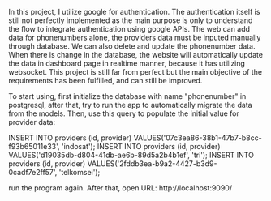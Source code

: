 In this project, I utilize google for authentication. The authentication itself is still not perfectly implemented as the main purpose is only to understand the flow to integrate authentication using google APIs. The web can add data for phonenumbers alone, the providers data must be inputed manually through database. We can also delete and update the phonenumber data. When there is change in the database, the website will automatically update the data in dashboard page in realtime manner, because it has utilizing websocket.
This project is still far from perfect but the main objective of the requirements has been fulfilled, and can still be improved.

To start using, first initialize the database with name "phonenumber" in postgresql, after that, try to run the app to automatically migrate the data from the models. Then, use this query to populate the initial value for provider data:

INSERT INTO providers
(id, provider)
VALUES('07c3ea86-38b1-47b7-b8cc-f93b65011e33', 'indosat');
INSERT INTO providers
(id, provider)
VALUES('d19035db-d804-41db-ae6b-89d5a2b4b1ef', 'tri');
INSERT INTO providers
(id, provider)
VALUES('2fddb3ea-b9a2-4427-b3d9-0cadf7e2ff57', 'telkomsel');

run the program again.
After that, open URL: http://localhost:9090/
